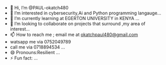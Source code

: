 - 👋 Hi, I’m @PAUL-okatch480
- 👀 I’m interested in cybersecurity,Ai and Python programming langauge...
- 🌱 I’m currently learning at EGERTON UNIVERSITY in KENYA ...
- 💞️ I’m looking to collaborate on projects that surround ,my area of interest...
- 📫 How to reach me ; email me at  okatchpaul480@gmail.com
- watsapp me via 0752049789
- call me via 0718894534 ...
- 😄 Pronouns:Resilient ...
- ⚡ Fun fact: ...

<!---
PAUL-okatch480/PAUL-okatch480 is a ✨ special ✨ repository because its `README.md` (this file) appears on your GitHub profile.
You can click the Preview link to take a look at your changes.
--->
